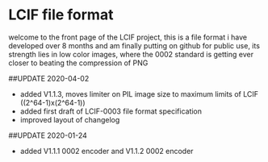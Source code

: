 # LCIF file format

welcome to the front page of the LCIF project, this is a file format i have developed over 8 months and am finally putting on github for public use, its strength lies in low color images, where the 0002 standard is getting ever closer to beating the compression of PNG

##UPDATE 2020-04-02
- added V1.1.3, moves limiter on PIL image size to maximum limits of LCIF ((2^64-1)x(2^64-1))
- added first draft of LCIF-0003 file format specification
- improved layout of changelog

##UPDATE 2020-01-24
- added V1.1.1 0002 encoder and V1.1.2 0002 encoder